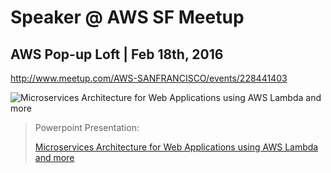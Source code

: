 # Speaker @ AWS SF Meetup

## AWS Pop-up Loft | Feb 18th, 2016
http://www.meetup.com/AWS-SANFRANCISCO/events/228441403

![Microservices Architecture for Web Applications using  AWS Lambda and more](https://image.slidesharecdn.com/2016-02-18-microservices-architecture-preview-160131123451/95/microservices-architecture-for-web-applications-using-aws-lambda-and-more-1-638.jpg?cb=1455843614)

> Powerpoint Presentation: 
>
> [Microservices Architecture for Web Applications using AWS Lambda and more](http://www.slideshare.net/mitocgroup/microservices-architecture-for-web-applications-using-aws-lambda-and-more)
